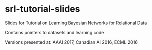 # srl-tutorial-slides
Slides for Tutorial on Learning Bayesian Networks for Relational Data

Contains pointers to datasets and learning code

Versions presented at: AAAI 2017, Canadian AI 2016, ECML 2016

